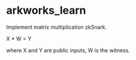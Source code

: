# arkworks_learn

Implement matrix multiplication zkSnark.

X * W = Y

where X and Y are public inputs, W is the witness.
